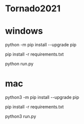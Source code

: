 # Tornado2021

# windows
python -m pip install --upgrade pip

pip install -r requirements.txt

python run.py

# mac
python3 -m pip install --upgrade pip

pip install -r requirements.txt

python3 run.py
